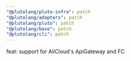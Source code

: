 ```yaml
---
"@plutolang/pluto-infra": patch
"@plutolang/adapters": patch
"@plutolang/pluto": patch
"@plutolang/base": patch
"@plutolang/cli": patch
---
```


feat: support for AliCloud's ApiGateway and FC
